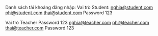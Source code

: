 Danh sách tài khoảng đăng nhập:
Vai trò Student:
nghia@student.com 
phi@student.com 
thai@student.com 
Password 123

Vai trò Teacher
Password 123 
nghia@teacher.com 
phi@teacher.com
thai@teacher.com 
Password 123
